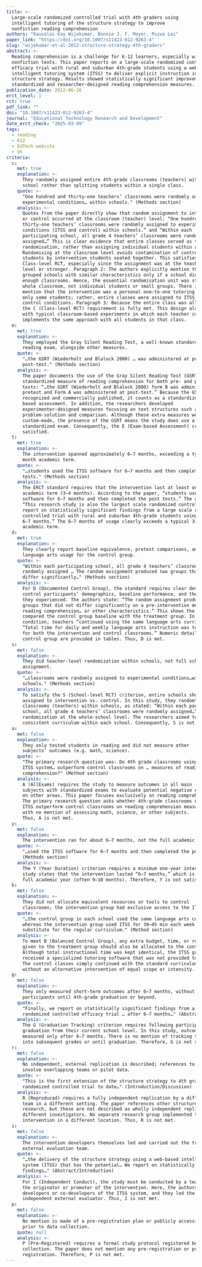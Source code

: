 ```yaml
---
title: >-
  Large-scale randomized controlled trial with 4th graders using
  intelligent tutoring of the structure strategy to improve
  nonfiction reading comprehension
authors: "Kausalai Kay Wijekumar, Bonnie J. F. Meyer, Puiwa Lei"
paper_link: "https://doi.org/10.1007/s11423-012-9263-4"
slug: "wijekumar-et-al-2012-structure-strategy-4th-graders"
abstract: >-
  Reading comprehension is a challenge for K-12 learners, especially with
  nonfiction texts. This paper reports on a large-scale randomized controlled
  efficacy trial with rural and suburban 4th-grade students using a web-based
  intelligent tutoring system (ITSS) to deliver explicit instruction in the
  structure strategy. Results showed statistically significant improvements on
  standardized and researcher-designed reading comprehension measures.
publication_date: 2012-06-26
erct_level: 1
rct: true
pdf_link: ""
doi: "10.1007/s11423-012-9263-4"
journal: "Educational Technology Research and Development"
date_erct_check: "2025-03-09"
tags:
  - reading
  - K12
  - EdTech website
  - US
criteria:
  c:
    met: true
    explanation: >-
      They randomly assigned entire 4th-grade classrooms (teachers) within each
      school rather than splitting students within a single class.
    quote: >-
      "One hundred and thirty-one teachers’ classrooms were randomly assigned to
      experimental conditions… within schools." (Methods section)
    analysis: >-
      Quotes from the paper directly show that random assignment to intervention
      or control occurred at the classroom (teacher) level: “One hundred and
      thirty-one teachers’ classrooms were randomly assigned to experimental
      conditions (ITSS and control) within schools.” and “Within each
      participating school, all grade 4 teachers’ classrooms were randomly
      assigned…” This is clear evidence that entire classes served as the unit of
      randomisation, rather than assigning individual students within a class.
      Randomising at the classroom level avoids contamination of control
      students by intervention students seated together. This satisfies
      Class-level RCT, especially since the assignment was at the teacher/class
      level or stronger. Paragraph 2: The authors explicitly mention that they
      grouped schools with similar characteristics only if a school did not have
      enough classrooms. Hence, the essential randomisation unit was still the
      whole classroom, not individual students or small groups. There is no
      mention that the intervention was a personal one-to-one tutoring add-on for
      only some students; rather, entire classes were assigned to ITSS or to
      control conditions. Paragraph 3: Because the entire class was allocated,
      the C (Class-level RCT) requirement is fully met. This design also aligns
      with typical classroom-based experiments in which each teacher consistently
      implements the same approach with all students in that class.
  e:
    met: true
    explanation: >-
      They employed the Gray Silent Reading Test, a well-known standardized
      reading exam, alongside other measures.
    quote: >-
      "…the GSRT (Wiederholt and Blalock 2000) … was administered at pretest and
      post-test." (Methods section)
    analysis: >-
      The paper documents the use of the Gray Silent Reading Test (GSRT) as the
      standardized measure of reading comprehension for both pre- and post-
      tests: “…the GSRT (Wiederholt and Blalock 2000) form B was administered at
      pretest and Form A was administered at post-test.” Because the GSRT is widely
      recognized and commercially published, it counts as a standardized, exam-
      based assessment. In addition, the researchers developed
      experimenter-designed measures focusing on text structures such as
      problem-solution and comparison. Although these extra measures were
      custom-made, the presence of the GSRT means the study does use a recognized
      standardized exam. Consequently, the E (Exam-based Assessment) criterion is
      satisfied.
  t:
    met: true
    explanation: >-
      The intervention spanned approximately 6–7 months, exceeding a typical 3–4
      month academic term.
    quote: >-
      "…students used the ITSS software for 6–7 months and then completed the post
      tests." (Methods section)
    analysis: >-
      The ERCT standard requires that the intervention last at least one full
      academic term (3–4 months). According to the paper, “students used the ITSS
      software for 6–7 months and then completed the post tests.” The authors note,
      “This research study is also the largest scale randomized controlled trial … we
      report on statistically significant findings from a large scale randomized
      controlled trial with rural and suburban 4th-grade students using ITSS… for
      6–7 months.” The 6–7 months of usage clearly exceeds a typical 3–4 month
      academic term.
  d:
    met: true
    explanation: >-
      They clearly report baseline equivalence, pretest comparisons, and standard
      language arts usage for the control group.
    quote: >-
      "Within each participating school, all grade 4 teachers’ classrooms were
      randomly assigned … The random assignment produced two groups that did not
      differ significantly…" (Methods section)
    analysis: >-
      For D (Documented Control Group), the standard requires clear description of
      control participants’ demographics, baseline performance, and the condition
      they experienced. The authors state: “The random assignment produced two
      groups that did not differ significantly on a pre-intervention measure of
      reading comprehension… or other characteristics.” This shows the authors
      compared the control group baseline with the treatment group. In the control
      condition, teachers “continued using the same language arts curriculum,” and
      “Total time for daily and weekly language arts instruction was to be identical
      for both the intervention and control classrooms.” Numeric details on the
      control group are provided in tables. Thus, D is met.
  s:
    met: false
    explanation: >-
      They did teacher-level randomization within schools, not full school-level
      assignment.
    quote: >-
      "…classrooms were randomly assigned to experimental conditions…within
      schools." (Methods section)
    analysis: >-
      To satisfy the S (School-level RCT) criterion, entire schools should be randomly
      assigned to intervention vs. control. In this study, they randomly assigned
      classrooms (teachers) within schools, as stated: “Within each participating
      school, all grade 4 teachers’ classrooms were randomly assigned…” This is not
      randomization at the whole-school level. The researchers aimed to maintain
      consistent curriculum within each school. Consequently, S is not met.
  a:
    met: false
    explanation: >-
      They only tested students in reading and did not measure other 
      subjects’ outcomes (e.g. math, science).
    quote: >-
      "The primary research question was: Do 4th grade classrooms using the 
      ITSS system… outperform control classrooms on … measures of reading 
      comprehension?" (Method section)
    analysis: >-
      A (AllExams) requires the study to measure outcomes in all main 
      subjects with standardized exams to evaluate potential negative effects 
      on other areas. This paper focuses exclusively on reading comprehension. 
      The primary research question asks whether 4th-grade classrooms using 
      ITSS outperform control classrooms on reading comprehension measures, 
      with no mention of assessing math, science, or other subjects. 
      Thus, A is not met.
  y:
    met: false
    explanation: >-
      The intervention ran for about 6–7 months, not the full academic year.
    quote: >-
      "…used the ITSS software for 6–7 months and then completed the post tests."
      (Methods section)
    analysis: >-
      The Y (Year Duration) criterion requires a minimum one-year intervention. The
      study states that the intervention lasted “6–7 months,” which is shorter than a
      full academic year (often 9–10 months). Therefore, Y is not satisfied.
  b:
    met: false
    explanation: >-
      They did not allocate equivalent resources or tools to control 
      classrooms; the intervention group had exclusive access to the ITSS system.
    quote: >-
      "…the control group in each school used the same language arts curriculum… 
      whereas the intervention group used ITSS for 30–45 min each week as a partial 
      substitute for the regular curriculum." (Method section)
    analysis: >-
      To meet B (Balanced Control Group), any extra budget, time, or resources 
      given to the treatment group should also be allocated to the control group. 
      Although total instructional time was kept identical, the ITSS group 
      received a specialized tutoring software that was not provided to the control group. 
      The control classes simply continued with the standard curriculum, 
      without an alternative intervention of equal scope or intensity. Hence, B is not met.
  g:
    met: false
    explanation: >-
      They only measured short-term outcomes after 6–7 months, without tracking
      participants until 4th-grade graduation or beyond.
    quote: >-
      "Finally, we report on statistically significant findings from a large scale
      randomized controlled efficacy trial … after 6–7 months…" (Abstract & Methods)
    analysis: >-
      The G (Graduation Tracking) criterion requires following participants until
      graduation from their current school level. In this study, outcomes were
      measured only after 6–7 months. There is no mention of tracking the students
      into subsequent grades or until graduation. Therefore, G is not satisfied.
  r:
    met: false
    explanation: >-
      No independent, external replication is described; references to earlier studies
      involve overlapping teams or pilot data.
    quote: >-
      "This is the first extension of the structure strategy to 4th grade… the largest
      randomized controlled trial to date…" (Introduction/Discussion)
    analysis: >-
      R (Reproduced) requires a fully independent replication by a different research
      team in a different setting. The paper references other structure strategy
      research, but these are not described as wholly independent replications with
      different investigators. No separate research group implemented the same
      intervention in a different location. Thus, R is not met.
  i:
    met: false
    explanation: >-
      The intervention developers themselves led and carried out the trial without an
      external evaluation team.
    quote: >-
      "…the delivery of the structure strategy using a web-based intelligent tutoring
      system (ITSS) that has the potential… We report on statistically significant
      findings…" (Abstract/Introduction)
    analysis: >-
      For I (Independent Conduct), the study must be conducted by a team that is not
      the originator or promoter of the intervention. Here, the authors are the main
      developers or co-developers of the ITSS system, and they led the trial without an
      independent external evaluator. Thus, I is not met.
  p:
    met: false
    explanation: >-
      No mention is made of a pre-registration plan or publicly accessible protocol
      prior to data collection.
    quote: null
    analysis: >-
      P (Pre-Registered) requires a formal study protocol registered before data
      collection. The paper does not mention any pre-registration or prospective
      registration. Therefore, P is not met.
---
```

